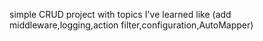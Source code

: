 simple CRUD project with topics I've learned like (add middleware,logging,action filter,configuration,AutoMapper)
